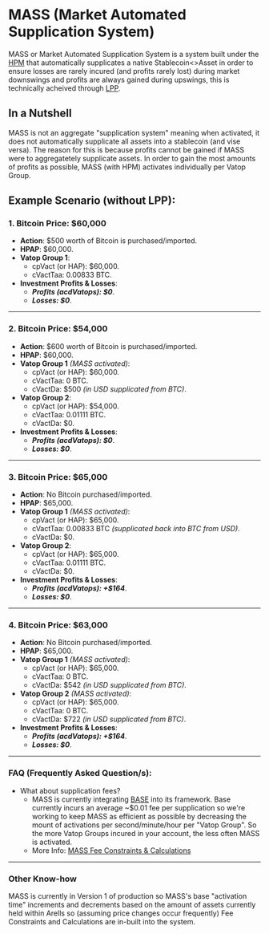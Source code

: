 # MASS (Market Automated Supplication System)
MASS or Market Automated Supplication System is a system built under the [HPM](https://github.com/Art-Sells/HPM) that automatically supplicates a native Stablecoin<>Asset in order to ensure losses are rarely incured (and profits rarely lost) during market downswings and profits are always gained during upswings, this is technically acheived through [LPP](https://github.com/Art-Sells/HPM/tree/main/HPMCodeBase/MASS/LPP).

## In a Nutshell
MASS is not an aggregate "supplication system" meaning when activated, it does not automatically supplicate all assets into a stablecoin (and vise versa). The reason for this is because profits cannot be gained if MASS were to aggregatetely supplicate assets. In order to gain the most amounts of profits as possible, MASS (with HPM) activates individually per Vatop Group.

## Example Scenario (without LPP):

### 1. Bitcoin Price: $60,000
- **Action**: $500 worth of Bitcoin is purchased/imported.
- **HPAP**: $60,000.
- **Vatop Group 1**:
  - cpVact (or HAP): $60,000.
  - cVactTaa: 0.00833 BTC.
- **Investment Profits & Losses**:
  - ***Profits (acdVatops): $0***.
  - ***Losses: $0***.

---

### 2. Bitcoin Price: $54,000
- **Action**: $600 worth of Bitcoin is purchased/imported.
- **HPAP**: $60,000.
- **Vatop Group 1** *(MASS activated)*:
  - cpVact (or HAP): $60,000.
  - cVactTaa: 0 BTC.
  - cVactDa: $500 *(in USD supplicated from BTC)*.
- **Vatop Group 2**:
  - cpVact (or HAP): $54,000.
  - cVactTaa: 0.01111 BTC.
  - cVactDa: $0.
- **Investment Profits & Losses**:
  - ***Profits (acdVatops): $0***.
  - ***Losses: $0***.

---

### 3. Bitcoin Price: $65,000
- **Action**: No Bitcoin purchased/imported.
- **HPAP**: $65,000.
- **Vatop Group 1** *(MASS activated)*:
  - cpVact (or HAP): $65,000.
  - cVactTaa: 0.00833 BTC *(supplicated back into BTC from USD)*.
  - cVactDa: $0.
- **Vatop Group 2**:
  - cpVact (or HAP): $65,000.
  - cVactTaa: 0.01111 BTC.
  - cVactDa: $0.
- **Investment Profits & Losses**:
  - ***Profits (acdVatops): +$164***.
  - ***Losses: $0***.

---

### 4. Bitcoin Price: $63,000
- **Action**: No Bitcoin purchased/imported.
- **HPAP**: $65,000.
- **Vatop Group 1** *(MASS activated)*:
  - cpVact (or HAP): $65,000.
  - cVactTaa: 0 BTC.
  - cVactDa: $542 *(in USD supplicated from BTC)*.
- **Vatop Group 2** *(MASS activated)*:
  - cpVact (or HAP): $65,000.
  - cVactTaa: 0 BTC.
  - cVactDa: $722 *(in USD supplicated from BTC)*.
- **Investment Profits & Losses**:
  - ***Profits (acdVatops): +$164***.
  - ***Losses: $0***.
---

### FAQ (Frequently Asked Question/s):
- What about supplication fees?
  - MASS is currently integrating [BASE](https://base.org) into its framework. Base currently incurs an average ~$0.01 fee per supplication so we're working to keep MASS as efficient as possible by decreasing the mount of activations per second/minute/hour per "Vatop Group". So the more Vatop Groups incured in your account, the less often MASS is activated.
  - More Info: [MASS Fee Constraints & Calculations](https://github.com/Art-Sells/HPM/tree/main/HPMCodeBase/MASS/MASSCodeBase#fee-constraintscalculations)
---
### Other Know-how
MASS is currently in Version 1 of production so MASS's base "activation time" increments and decrements based on the amount of assets currently held within Arells so (assuming price changes occur frequently) Fee Constraints and Calculations are in-built into the system.

